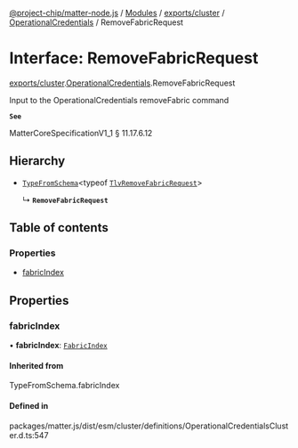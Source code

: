 [@project-chip/matter-node.js](../README.md) / [Modules](../modules.md) / [exports/cluster](../modules/exports_cluster.md) / [OperationalCredentials](../modules/exports_cluster.OperationalCredentials.md) / RemoveFabricRequest

# Interface: RemoveFabricRequest

[exports/cluster](../modules/exports_cluster.md).[OperationalCredentials](../modules/exports_cluster.OperationalCredentials.md).RemoveFabricRequest

Input to the OperationalCredentials removeFabric command

**`See`**

MatterCoreSpecificationV1_1 § 11.17.6.12

## Hierarchy

- [`TypeFromSchema`](../modules/exports_tlv.md#typefromschema)\<typeof [`TlvRemoveFabricRequest`](../modules/exports_cluster.OperationalCredentials.md#tlvremovefabricrequest)\>

  ↳ **`RemoveFabricRequest`**

## Table of contents

### Properties

- [fabricIndex](exports_cluster.OperationalCredentials.RemoveFabricRequest.md#fabricindex)

## Properties

### fabricIndex

• **fabricIndex**: [`FabricIndex`](../modules/exports_datatype.md#fabricindex)

#### Inherited from

TypeFromSchema.fabricIndex

#### Defined in

packages/matter.js/dist/esm/cluster/definitions/OperationalCredentialsCluster.d.ts:547
